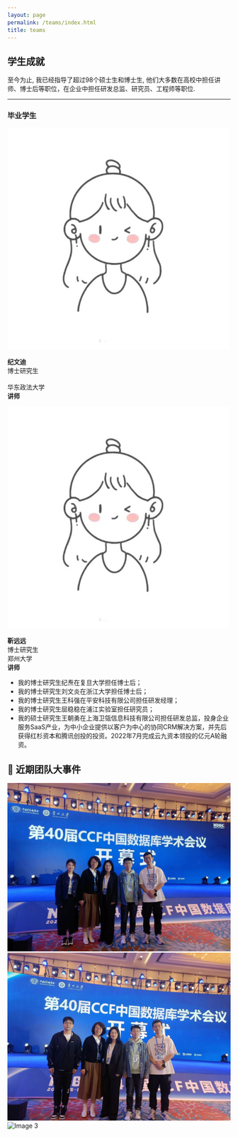 ```yaml
---
layout: page
permalink: /teams/index.html
title: teams
---
```


## 学生成就

至今为止, 我已经指导了超过98个硕士生和博士生, 他们大多数在高校中担任讲师、博士后等职位，在企业中担任研发总监、研究员、工程师等职位.

---

### 毕业学生
<div class="image-container">
  <div class="image-item">
    <img src="/images/girl.jpg" alt="Image 1">
    <p class="image-description"><strong>纪文迪</strong><br>博士研究生<br><br>华东政法大学<br><strong>讲师</strong></p>
  </div>

  <div class="image-item">
    <img src="/images/girl.jpg" alt="Image 2">
    <p class="image-description"><strong>靳远远</strong><br>博士研究生<br>郑州大学<br><strong>讲师</strong></p>
  </div>
</div>

- 我的博士研究生纪焘在复旦大学担任博士后；
- 我的博士研究生刘文炎在浙江大学担任博士后；
- 我的博士研究生王科强在平安科技有限公司担任研发经理；
- 我的博士研究生屈稳稳在浦江实验室担任研究员；
- 我的硕士研究生王朝勇在上海卫瓴信息科技有限公司担任研发总监，投身企业服务SaaS产业，为中小企业提供以客户为中心的协同CRM解决方案，并先后获得红杉资本和腾讯创投的投资。2022年7月完成云九资本领投的亿元A轮融资。


## 📢 近期团队大事件

<div class="image-carousel">
    <img src="/images/team1.jpg" alt="Image 1">
    <img src="/images/team2.jpg" alt="Image 2">
    <img src="/images/team3.jpg" alt="Image 3">
</div>

<script src="https://yuewj123.github.io/assets/js/main_image.js"></script>

